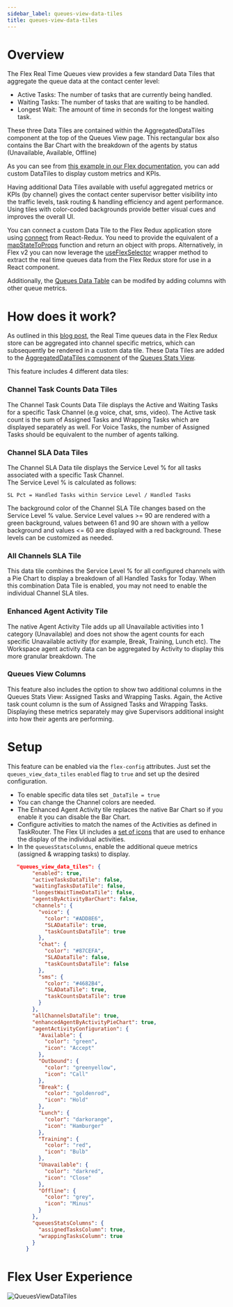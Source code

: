 ```yaml
---
sidebar_label: queues-view-data-tiles
title: queues-view-data-tiles
---
```


# Overview
The Flex Real Time Queues view provides a few standard Data Tiles that aggregate the queue data at the contact center level:

* Active Tasks: The number of tasks that are currently being handled.
* Waiting Tasks: The number of tasks that are waiting to be handled.
* Longest Wait: The amount of time in seconds for the longest waiting task.

These three Data Tiles are contained within the AggregatedDataTiles component at the top of the Queues View page. This rectangular box also contains the Bar Chart with the breakdown of the agents by status (Unavailable, Available, Offline)

As you can see from [this example in our Flex documentation](https://www.twilio.com/docs/flex/developer/ui/queues-view-programmability#add-or-remove-individual-data-tiles), you can add custom DataTiles to display custom metrics and KPIs. 

Having additional Data Tiles available with useful aggregated metrics or KPIs (by channel) gives the contact center supervisor better visibility into the traffic levels, task routing & handling efficiency and agent performance. Using tiles with color-coded backgrounds provide better visual cues and improves the overall UI. 

You can connect a custom Data Tile to the Flex Redux application store using [connect](https://react-redux.js.org/api/connect) from React-Redux. You need to provide the equivalent of a [mapStateToProps](https://react-redux.js.org/using-react-redux/connect-mapstate) function and return an object with props. Alternatively, in Flex v2 you can now leverage the [useFlexSelector](https://www.twilio.com/docs/flex/developer/ui/overview-of-flex-ui-programmability-options#useflexselector) wrapper method to extract the real time queues data from the Flex Redux store for use in a React component.

Additionally, the [Queues Data Table](https://www.twilio.com/docs/flex/developer/ui/queues-view-programmability#modify-the-queuesdatatable) can be modifed by adding columns with other queue metrics.

# How does it work?
As outlined in this [blog post](https://www.twilio.com/blog/enhance-flex-queues-view-with-custom-data-tiles), the Real Time queues data in the Flex Redux store can be aggregated into channel specific metrics, which can subsequently be rendered in a custom data tile.  These Data Tiles are added to the [AggregatedDataTiles component](https://assets.flex.twilio.com/docs/releases/flex-ui/2.2.0/programmable-components/components/QueuesStats%E2%80%A4AggregatedQueuesDataTiles/) of the [Queues Stats View](https://assets.flex.twilio.com/docs/releases/flex-ui/2.2.0/programmable-components/components/QueuesStatsView/).

This feature includes 4 different data tiles:

### Channel Task Counts Data Tiles
The Channel Task Counts Data Tile displays the Active and Waiting Tasks for a specific Task Channel (e.g voice, chat, sms, video). The Active task count is the sum of Assigned Tasks and Wrapping Tasks which are displayed separately as well.  For Voice Tasks, the number of Assigned Tasks should be equivalent to the number of agents talking.

### Channel SLA Data Tiles
The Channel SLA Data tile displays the Service Level % for all tasks associated with a specific Task Channel.  
The Service Level % is calculated as follows:
```
SL Pct = Handled Tasks within Service Level / Handled Tasks
```
The background color of the Channel SLA Tile changes based on the Service Level % value.  Service Level values >= 90 are rendered with a green background, values between 61 and 90 are shown with a yellow background and values <= 60 are displayed with a red background. These levels can be customized as needed.

### All Channels SLA Tile
This data tile combines the Service Level % for all configured channels with a Pie Chart to display a breakdown of all Handled Tasks for Today. When this combination Data Tile is enabled, you may not need to enable the individual Channel SLA tiles. 

### Enhanced Agent Activity Tile
The native Agent Activity Tile adds up all Unavailable activities into 1 category (Unavailable) and does not show the agent counts for each specific Unavailable activity (for example, Break, Training, Lunch etc).  The Workspace agent activity data can be aggregated by Activity to display this more granular breakdown. The 

### Queues View Columns
This feature also includes the option to show two additional columns in the Queues Stats View: Assigned Tasks and Wrapping Tasks. Again, the Active task count column is the sum of Assigned Tasks and Wrapping Tasks. Displaying these metrics separately may give Supervisors additional insight into how their agents are performing.

# Setup

This feature can be enabled via the `flex-config` attributes. Just set the `queues_view_data_tiles` `enabled` flag to `true` and set up the desired configuration.

* To enable specific data tiles set `_DataTile = true`
* You can change the Channel colors are needed. 
* The Enhanced Agent Activity tile replaces the native Bar Chart so if you enable it you can disable the Bar Chart.
* Configure activities to match the names of the Activities as defined in TaskRouter. The Flex UI includes a [set of icons](https://www.twilio.com/docs/flex/developer/ui/v1/icons#default-icons)
 that are used to enhance the display of the individual activities.
* In the `queuesStatsColumns`, enable the additional queue metrics (assigned & wrapping tasks) to display.

```json
   "queues_view_data_tiles": {
        "enabled": true,
        "activeTasksDataTile": false,
        "waitingTasksDataTile": false,
        "longestWaitTimeDataTile": false,
        "agentsByActivityBarChart": false,
        "channels": {
          "voice": {
            "color": "#ADD8E6",
            "SLADataTile": true,
            "taskCountsDataTile": true
          },
          "chat": {
            "color": "#87CEFA",
            "SLADataTile": false,
            "taskCountsDataTile": false
          },
          "sms": {
            "color": "#4682B4",
            "SLADataTile": true,
            "taskCountsDataTile": true
          }
        },
        "allChannelsDataTile": true,
        "enhancedAgentByActivityPieChart": true,
        "agentActivityConfiguration": {
          "Available": {
            "color": "green",
            "icon": "Accept"
          },
          "Outbound": {
            "color": "greenyellow",
            "icon": "Call"
          },
          "Break": {
            "color": "goldenrod",
            "icon": "Hold"
          },
          "Lunch": {
            "color": "darkorange",
            "icon": "Hamburger"
          },
          "Training": {
            "color": "red",
            "icon": "Bulb"
          },
          "Unavailable": {
            "color": "darkred",
            "icon": "Close"
          },
          "Offline": {
            "color": "grey",
            "icon": "Minus"
          }
        },
        "queuesStatsColumns": {
          "assignedTasksColumn": true,
          "wrappingTasksColumn": true
        }
      }
```

# Flex User Experience

![QueuesViewDataTiles](/img/features/queues-view-data-tiles/QueuesViewDataTiles2.png)